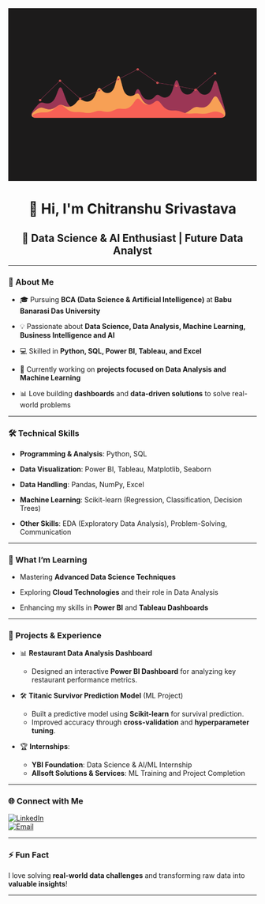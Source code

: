 <img src="https://github.com/chitranshusrivastavass/chitranshusrivastavass/blob/main/31532d7d378053de3b8bf23c6e7bfae3.gif?raw=true" alt="CHITRANSHU" align="center" height=350 width=1080> 

<div align='center'>
<h1> 👋 Hi, I'm Chitranshu Srivastava </h1>
<h2>🚀 Data Science & AI Enthusiast | Future Data Analyst</h2>  
</div>

---



### 🚀 About Me  

- 🎓 Pursuing **BCA (Data Science & Artificial Intelligence)** at **Babu Banarasi Das University**
  
- 💡 Passionate about **Data Science, Data Analysis, Machine Learning, Business Intelligence and AI**
  
- 💻 Skilled in **Python, SQL, Power BI, Tableau, and Excel**
  
- 🔭 Currently working on **projects focused on Data Analysis and Machine Learning**
  
- 📊 Love building **dashboards** and **data-driven solutions** to solve real-world problems    



---


### 🛠️ Technical Skills  
- **Programming & Analysis**: Python, SQL  

- **Data Visualization**: Power BI, Tableau, Matplotlib, Seaborn
  
- **Data Handling**: Pandas, NumPy, Excel
  
- **Machine Learning**: Scikit-learn (Regression, Classification, Decision Trees)
  
- **Other Skills**: EDA (Exploratory Data Analysis), Problem-Solving, Communication

---

### 🌱 What I’m Learning  
- Mastering **Advanced Data Science Techniques**
  
- Exploring **Cloud Technologies** and their role in Data Analysis
  
- Enhancing my skills in **Power BI** and **Tableau Dashboards**
  
---

### 💼 Projects & Experience  

- 📊 **Restaurant Data Analysis Dashboard**  
   - Designed an interactive **Power BI Dashboard** for analyzing key restaurant performance metrics.  

- 🛠️ **Titanic Survivor Prediction Model** (ML Project)  
   - Built a predictive model using **Scikit-learn** for survival prediction.  
   - Improved accuracy through **cross-validation** and **hyperparameter tuning**.
     
- 🏆 **Internships**:  
   - **YBI Foundation**: Data Science & AI/ML Internship  
   - **Allsoft Solutions & Services**: ML Training and Project Completion
---

### 🌐 Connect with Me  
[![LinkedIn](https://img.shields.io/badge/-LinkedIn-blue?style=flat-square&logo=linkedin&logoColor=white)](https://www.linkedin.com/in/chitranshu-srivastava-b4b31b254/)  
[![Email](https://img.shields.io/badge/-Email-red?style=flat-square&logo=gmail&logoColor=white)](mailto:chitranshusrivastava2003@gmail.com)  


---

### ⚡ Fun Fact  
I love solving **real-world data challenges** and transforming raw data into **valuable insights**!  

---
